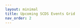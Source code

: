 ```yaml
---
layout: minimal
title: Upcoming SCDS Events Grid
nav_order: 2
---
```


<link rel="stylesheet" href="{{ '/assets/css/swiper.css' | relative_url }}" />
<link rel="stylesheet" href="{{ '/assets/css/events2grid.css' | relative_url }}">
<script src="https://ajax.googleapis.com/ajax/libs/jquery/3.7.1/jquery.min.js"></script>
<script src="{{ '/assets/js/swiper-bundle.min.js' | relative_url }}"></script>

<div class="swiper mySwiper">
  <div class="swiper-wrapper" id="eventsWrapper"></div>
</div>

<button id="loadMore" class="load-more-btn" style="display:none;">Load More Events</button>

<script>
(function(){
  const EVENTS_URL = "{{ '/_data/events.json' | relative_url }}"; // ✅ base-aware
  const BATCH_SIZE = 12;

  let idx = 0;
  let events = [];
  let swiper;

  function fmtDate(s){
    const d = new Date(s);
    return d.toLocaleDateString(undefined, { month: 'long', day: '2-digit', year: 'numeric' });
  }
  function fmtTime(s){
    const d = new Date(s);
    return d.toLocaleTimeString([], { hour: '2-digit', minute: '2-digit' });
  }

  function appendSlides(batch){
    const wrapper = document.getElementById('eventsWrapper');
    const frag = document.createDocumentFragment();

    batch.forEach(ev => {
      const slide = document.createElement('div');
      slide.className = 'swiper-slide';
      slide.innerHTML = `
        <img class="event-banner" src="${ev.image}" loading="lazy" alt="">
        <div class="event-details">
          <h3 class="event-title">${ev.title}</h3>
          <div class="event-date">${fmtDate(ev.start)}</div>
          <div class="event-time">${fmtTime(ev.start)}</div>
          <div class="event-location"></div>
        </div>
        <div class="event-register-cell">
          <a href="${ev.url}" class="register-button">Register</a>
        </div>
      `;
      frag.appendChild(slide);
    });

    wrapper.appendChild(frag);

    if (swiper) {
      swiper.update();           // keep Swiper in sync after adding slides
    } else if (window.Swiper) {  // init Swiper on first batch (optional config)
      swiper = new Swiper('.mySwiper', {
        slidesPerView: 1,
        spaceBetween: 16,
        breakpoints: {
          640: { slidesPerView: 2, spaceBetween: 16 },
          1024:{ slidesPerView: 3, spaceBetween: 24 }
        },
        observer: true,
        observeParents: true
      });
    }
  }

  function loadNext(){
    const next = events.slice(idx, idx + BATCH_SIZE);
    appendSlides(next);
    idx += next.length;

    // toggle button
    document.getElementById('loadMore').style.display =
      (idx < events.length) ? 'inline-block' : 'none';
  }

  // Fetch events
  fetch(EVENTS_URL, { cache: 'no-store' })
    .then(r => {
      if (!r.ok) throw new Error(`Failed to load ${EVENTS_URL} (${r.status})`);
      return r.json();
    })
    .then(data => {
      // OPTIONAL: sort upcoming first (remove if you already sort in the file)
      events = Array.isArray(data) ? data.slice() : [];
      // events.sort((a,b) => new Date(a.start) - new Date(b.start));

      if (!events.length) {
        console.warn('No events found in JSON.');
        return;
      }
      loadNext(); // first 12
      document.getElementById('loadMore').addEventListener('click', loadNext);
    })
    .catch(err => {
      console.error(err);
      // Debug helper: show a message if JSON path is wrong
      const btn = document.getElementById('loadMore');
      btn.textContent = 'Could not load events';
      btn.disabled = true;
      btn.style.opacity = 0.6;
      btn.style.cursor = 'not-allowed';
      btn.style.display = 'inline-block';
    });
})();
</script>
